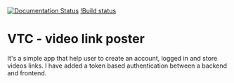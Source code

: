 [![Documentation Status](https://readthedocs.org/projects/vtc-vlp/badge/?version=latest)](https://vtc-vlp.readthedocs.io/en/latest/?badge=latest)
[!Build status](https://travis-ci.org/mbambadev/vtc-vlp.svg?branch=master)
# VTC - video link poster
It's a simple app that help user to create an account, logged in and store videos links.
I have added a token based authentication between a backend and frontend.


